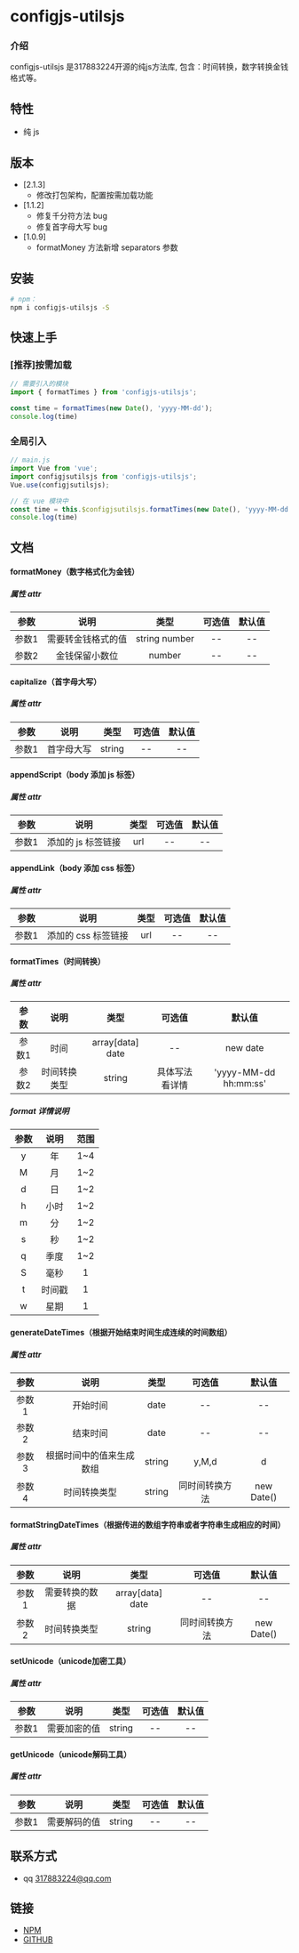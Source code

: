 # configjs-utilsjs

### 介绍

configjs-utilsjs 是317883224开源的纯js方法库, 包含：时间转换，数字转换金钱格式等。

## 特性

- 纯 js

## 版本
*  [2.1.3]
	+ 修改打包架构，配置按需加载功能
*  [1.1.2]
	+ 修复千分符方法 bug
	+ 修复首字母大写 bug
*  [1.0.9]
	+ formatMoney 方法新增 separators 参数
 
## 安装

```bash
# npm：
npm i configjs-utilsjs -S
```
 
## 快速上手
 
### [推荐]按需加载
```js
// 需要引入的模块
import { formatTimes } from 'configjs-utilsjs';

const time = formatTimes(new Date(), 'yyyy-MM-dd');
console.log(time)
```
 
### 全局引入
```js
// main.js
import Vue from 'vue';
import configjsutilsjs from 'configjs-utilsjs';
Vue.use(configjsutilsjs);

// 在 vue 模块中
const time = this.$configjsutilsjs.formatTimes(new Date(), 'yyyy-MM-dd');
console.log(time)
```

## 文档
 
#### formatMoney（数字格式化为金钱）
##### 属性 attr
参数 | 说明 | 类型 | 可选值 | 默认值 
:-: | :-: | :-: | :-: | :-: 
参数1 | 需要转金钱格式的值 | string number | -- | -- 
参数2 | 金钱保留小数位 | number | -- | -- 
 
 
#### capitalize（首字母大写）
##### 属性 attr
参数 | 说明 | 类型 | 可选值 | 默认值 
:-: | :-: | :-: | :-: | :-: 
参数1 | 首字母大写 | string | -- | -- 
 
 
#### appendScript（body 添加 js 标签）
##### 属性 attr
参数 | 说明 | 类型 | 可选值 | 默认值 
:-: | :-: | :-: | :-: | :-: 
参数1 | 添加的 js 标签链接 | url | -- | -- 
 
 
#### appendLink（body 添加 css 标签）
##### 属性 attr
参数 | 说明 | 类型 | 可选值 | 默认值 
:-: | :-: | :-: | :-: | :-: 
参数1 | 添加的 css 标签链接 | url | -- | -- 
 
 
#### formatTimes（时间转换）
##### 属性 attr
参数 | 说明 | 类型 | 可选值 | 默认值 
:-: | :-: | :-: | :-: | :-: 
参数1 | 时间 | array[data] date | -- | new date 
参数2 | 时间转换类型 | string | 具体写法看详情 | 'yyyy-MM-dd hh:mm:ss' 
 
##### format 详情说明
参数 | 说明 | 范围
:-: | :-: | :-:
y | 年 | 1~4
M | 月 | 1~2
d | 日 | 1~2
h | 小时 | 1~2
m | 分 | 1~2
s | 秒 | 1~2
q | 季度 | 1~2
S | 毫秒 | 1
t | 时间戳 | 1
w | 星期 | 1
 
 
#### generateDateTimes（根据开始结束时间生成连续的时间数组）
##### 属性 attr
参数 | 说明 | 类型 | 可选值 | 默认值 
:-: | :-: | :-: | :-: | :-: 
参数1 | 开始时间 | date | -- | -- 
参数2 | 结束时间 | date | -- | -- 
参数3 | 根据时间中的值来生成数组 | string | y,M,d | d 
参数4 | 时间转换类型 | string | 同时间转换方法 | new Date()
 
 
#### formatStringDateTimes（根据传进的数组字符串或者字符串生成相应的时间）
##### 属性 attr
参数 | 说明 | 类型 | 可选值 | 默认值 
:-: | :-: | :-: | :-: | :-: 
参数1 | 需要转换的数据 | array[data] date | -- | -- 
参数2 |  时间转换类型 | string | 同时间转换方法 | new Date() 
 
 
#### setUnicode（unicode加密工具）
##### 属性 attr
参数 | 说明 | 类型 | 可选值 | 默认值 
:-: | :-: | :-: | :-: | :-: 
参数1 | 需要加密的值 | string | -- | -- 
 
 
#### getUnicode（unicode解码工具）
##### 属性 attr
参数 | 说明 | 类型 | 可选值 | 默认值 
:-: | :-: | :-: | :-: | :-: 
参数1 | 需要解码的值 | string | -- | -- 
 
 
## 联系方式

- qq 317883224@qq.com

## 链接

- [NPM](https://www.npmjs.com/package/configjs-utilsjs)
- [GITHUB](https://github.com/317883224/configjs-utilsjs)

